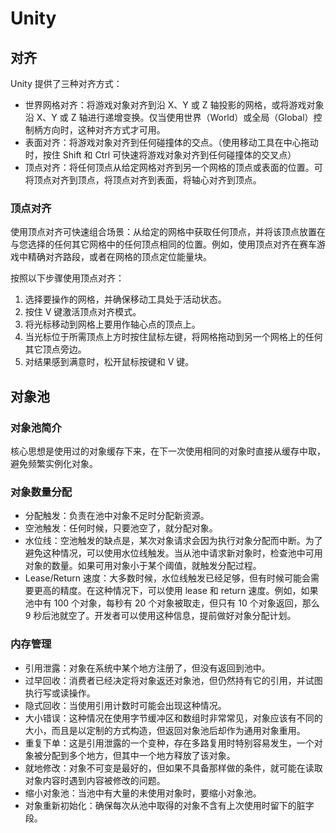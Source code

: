 # Unity

## 对齐

Unity 提供了三种对齐方式：

- 世界网格对齐：将游戏对象对齐到沿 X、Y 或 Z 轴投影的网格，或将游戏对象沿 X、Y 或 Z 轴进行递增变换。仅当使用世界（World）或全局（Global）控制柄方向时，这种对齐方式才可用。
- 表面对齐：将游戏对象对齐到任何碰撞体的交点。（使用移动工具在中心拖动时，按住 Shift 和 Ctrl 可快速将游戏对象对齐到任何碰撞体的交叉点）
- 顶点对齐：将任何顶点从给定网格对齐到另一个网格的顶点或表面的位置。可将顶点对齐到顶点，将顶点对齐到表面，将轴心对齐到顶点。

### 顶点对齐

使用顶点对齐可快速组合场景：从给定的网格中获取任何顶点，并将该顶点放置在与您选择的任何其它网格中的任何顶点相同的位置。例如，使用顶点对齐在赛车游戏中精确对齐路段，或者在网格的顶点定位能量块。

按照以下步骤使用顶点对齐：

1. 选择要操作的网格，并确保移动工具处于活动状态。
2. 按住 V 键激活顶点对齐模式。
3. 将光标移动到网格上要用作轴心点的顶点上。
4. 当光标位于所需顶点上方时按住鼠标左键，将网格拖动到另一个网格上的任何其它顶点旁边。
5. 对结果感到满意时，松开鼠标按键和 V 键。

## 对象池

### 对象池简介

核心思想是使用过的对象缓存下来，在下一次使用相同的对象时直接从缓存中取，避免频繁实例化对象。

### 对象数量分配

- 分配触发：负责在池中对象不足时分配新资源。
- 空池触发：任何时候，只要池空了，就分配对象。
- 水位线：空池触发的缺点是，某次对象请求会因为执行对象分配而中断。为了避免这种情况，可以使用水位线触发。当从池中请求新对象时，检查池中可用对象的数量。如果可用对象小于某个阈值，就触发分配过程。
- Lease/Return 速度：大多数时候，水位线触发已经足够，但有时候可能会需要更高的精度。在这种情况下，可以使用 lease 和 return 速度。例如，如果池中有 100 个对象，每秒有 20 个对象被取走，但只有 10 个对象返回，那么 9 秒后池就空了。开发者可以使用这种信息，提前做好对象分配计划。

### 内存管理

- 引用泄露：对象在系统中某个地方注册了，但没有返回到池中。
- 过早回收：消费者已经决定将对象返还对象池，但仍然持有它的引用，并试图执行写或读操作。
- 隐式回收：当使用引用计数时可能会出现这种情况。
- 大小错误：这种情况在使用字节缓冲区和数组时非常常见，对象应该有不同的大小，而且是以定制的方式构造，但返回对象池后却作为通用对象重用。
- 重复下单：这是引用泄露的一个变种，存在多路复用时特别容易发生，一个对象被分配到多个地方，但其中一个地方释放了该对象。
- 就地修改：对象不可变是最好的，但如果不具备那样做的条件，就可能在读取对象内容时遇到内容被修改的问题。
- 缩小对象池：当池中有大量的未使用对象时，要缩小对象池。
- 对象重新初始化：确保每次从池中取得的对象不含有上次使用时留下的脏字段。

